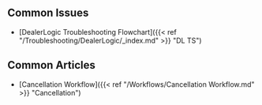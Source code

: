 ## Common Issues
- [DealerLogic Troubleshooting Flowchart]({{< ref "/Troubleshooting/DealerLogic/_index.md" >}} "DL TS")


## Common Articles
- [Cancellation Workflow]({{< ref "/Workflows/Cancellation Workflow.md" >}} "Cancellation")
